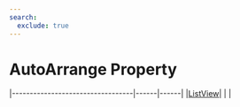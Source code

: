 ```yaml
---
search:
  exclude: true
---
```


<h1 class="heading"><span class="name">AutoArrange Property</span></h1>

|----------------------------------|------|------|
|[ListView](../objects/listview.md)|&nbsp;|&nbsp;|
